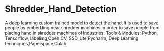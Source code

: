 # Shredder_Hand_Detection
A deep learning custom trained model  to detect the hand. It is used to save people by embedding near shredder machines in order to save people from placing hand in shredder machines of Industries. Tools &amp; Modules: Python, Tensorflow, labelimg,Open CV, SSD_Lite,Pycharm, Deep Learning techniques,Paperspace,Colab.
